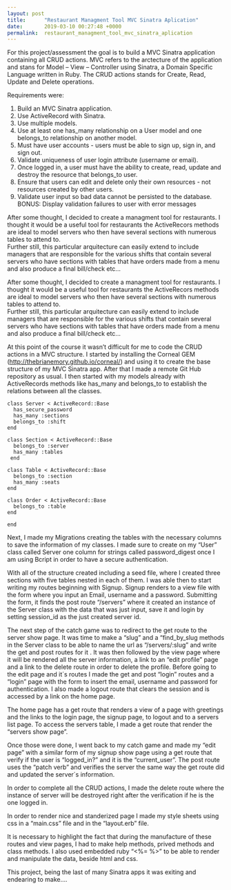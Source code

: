 ```yaml
---
layout: post
title:      "Restaurant Managment Tool MVC Sinatra Aplication"
date:       2019-03-10 00:27:48 +0000
permalink:  restaurant_managment_tool_mvc_sinatra_aplication
---
```


For this project/assessment the goal is to build a MVC Sinatra application containing all CRUD actions.
MVC refers to the arctecture of the application and stans for Model – View – Controller using Sinatra, a Domain Specific Language written in Ruby.
The CRUD actions stands for Create, Read, Update and Delete operations.
 
Requirements were:
1. Build an MVC Sinatra application.
2. Use ActiveRecord with Sinatra.
3. Use multiple models.
4. Use at least one has_many relationship on a User model and one belongs_to relationship on another model.
5. Must have user accounts - users must be able to sign up, sign in, and sign out.
6. Validate uniqueness of user login attribute (username or email).
7. Once logged in, a user must have the ability to create, read, update and destroy the resource that belongs_to user.
8. Ensure that users can edit and delete only their own resources - not resources created by other users.
9. Validate user input so bad data cannot be persisted to the database. BONUS: Display validation failures to user with error messages
 
 
After some thought, I decided to create  a managment tool for restaurants.  I thought it would be a useful tool for restaurants the ActiveRecors methods are ideal to model servers who then have several sections with numerous tables to attend to.  
Further still, this particular  arquitecture can easily extend to include managers that are responsible for the various shifts that contain several servers who have sections with tables that have orders made from a menu and also produce a final bill/check etc...

After some thought, I decided to create  a managment tool for restaurants.  I thought it would be a useful tool for restaurants the ActiveRecors methods are ideal to model servers who then have several sections with numerous tables to attend to.  
Further still, this particular  arquitecture can easily extend to include managers that are responsible for the various shifts that contain several servers who have sections with tables that have orders made from a menu and also produce a final bill/check etc...
 
At this point of the course it wasn’t difficult for me to code the CRUD actions in a MVC structure.
I started by installing the Corneal GEM (http://thebrianemory.github.io/corneal/) and using it to create the base structure of my MVC Sinatra app.
After that I made a remote Git Hub repository as usual.
I then started with my models already with ActiveRecords methods like has_many and belongs_to to establish the relations between all the classes.

```
class Server < ActiveRecord::Base
  has_secure_password
  has_many :sections
  belongs_to :shift
end

class Section < ActiveRecord::Base
  belongs_to :server
  has_many :tables
 end

class Table < ActiveRecord::Base
  belongs_to :section
  has_many :seats
end

class Order < ActiveRecord::Base
  belongs_to :table
end

end
```

Next, I made my Migrations creating the tables with the necessary columns to save the information of my classes. 
I made sure to create on my “User” class called Server one column for strings called password_digest once I am using Bcript in order to have a secure authentication.

With all of the structure created including a seed file, where I created three sections with five tables nested in each of them.  I was able then to start writing my routes beginning with Signup. 
Signup renders to a view file with the form where you input an Email, username and a password. Submitting the form, it finds the post route “/servers” where it created an instance of the Server class with the data that was just input, save it and login by setting session_id as the just created server id.

The next step of the catch game was to redirect to the get route to the server show page.  It was time to make  a “slug” and a “find_by_slug methods in the Server class to be able to name the url as “/servers/:slug” and write the get and post routes for it . It was then followed by the view page where it will be rendered all the server information, a link to an “edit profile” page and a link to the delete route in order to delete the profile.
Before going to the edit page and it´s routes I made the get and post “login” routes and a “login” page with the form to insert the email, username and password for authentication. I also made a logout route that clears the session and is accessed by a link on the home page.
 
The home page has a get route that renders a view of a page with greetings and the links to the login page, the signup page, to logout and to a servers list page.
To access the servers table, I made a get route that render the “servers show page”.
 
Once those were done, I went back to my catch game and made my “edit page” with a similar form of my signup show page using a get route that verify if the user is “logged_in?” and it is the “current_user”. The post route uses the “patch verb” and verifies the server the same way the get route did and updated the server´s information.
 
In order to complete all the CRUD actions, I made the delete route where the instance of server will be destroyed right after the verification if he is the one logged in.
 
In order to render nice and standerized page I made my style sheets using css in a “main.css” file and in the “layout.erb” file.
 
It is necessary to highlight the fact that during the manufacture of these routes and view pages, I had to make help methods, prived methods and class methods. I also used embedded ruby “<%=   %>” to be able to render and manipulate the data, beside html and css.

 
This project, being the last of many Sinatra apps it was exiting and endearing to make….




